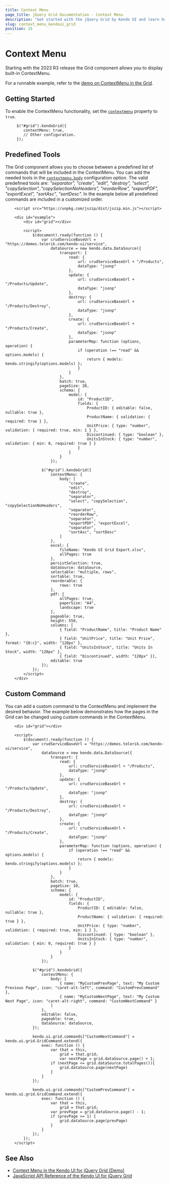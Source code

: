 ```yaml
---
title: Context Menu
page_title: jQuery Grid Documentation - Context Menu
description: "Get started with the jQuery Grid by Kendo UI and learn how to enable the ContextMenu."
slug: context_menu_kendoui_grid
position: 15
---
```


# Context Menu

Starting with the 2023 R3 release the Grid component allows you to display built-in ContextMenu.

For a runnable example, refer to the [demo on ContextMenu in the Grid](https://demos.telerik.com/kendo-ui/grid/context-menu).

## Getting Started

To enable the ContextMenu functionality, set the [`contextmenu`](/api/javascript/ui/grid/cofiguration/contextmenu) property to `true`.

```
     $("#grid").kendoGrid({
        contextMenu: true,
        // Other configuration.
     });
```

## Predefined Tools

The Grid component allows you to choose between a predefined list of commands that will be included in the ContextMenu. You can add the needed tools in the [`contextmenu.body`](/api/javascript/ui/grid/cofiguration/contextmenu.body) configuration option.
The valid predefined tools are: *"separator", "create", "edit", "destroy", "select", "copySelection",."copySelectionNoHeaders", "reorderRow", "exportPDF", "exportExcel", "sortAsc", "sortDesc".*
In the example below all predefined commands are included in a customized order.

```dojo
    <script src="https://unpkg.com/jszip/dist/jszip.min.js"></script>

    <div id="example">
    	<div id="grid"></div>

    	<script>
    		$(document).ready(function () {
    			var crudServiceBaseUrl = "https://demos.telerik.com/kendo-ui/service",
    				dataSource = new kendo.data.DataSource({
    					transport: {
    						read: {
    							url: crudServiceBaseUrl + "/Products",
    							dataType: "jsonp"
    						},
    						update: {
    							url: crudServiceBaseUrl + "/Products/Update",
    							dataType: "jsonp"
    						},
    						destroy: {
    							url: crudServiceBaseUrl + "/Products/Destroy",
    							dataType: "jsonp"
    						},
    						create: {
    							url: crudServiceBaseUrl + "/Products/Create",
    							dataType: "jsonp"
    						},
    						parameterMap: function (options, operation) {
    							if (operation !== "read" && options.models) {
    								return { models: kendo.stringify(options.models) };
    							}
    						}
    					},
    					batch: true,
    					pageSize: 20,
    					schema: {
    						model: {
    							id: "ProductID",
    							fields: {
    								ProductID: { editable: false, nullable: true },
    								ProductName: { validation: { required: true } },
    								UnitPrice: { type: "number", validation: { required: true, min: 1 } },
    								Discontinued: { type: "boolean" },
    								UnitsInStock: { type: "number", validation: { min: 0, required: true } }
    							}
    						}
    					}
    				});

    			$("#grid").kendoGrid({
    				contextMenu: {
    					body: [
    						"create",
    						"edit",
    						"destroy",
    						"separator",
    						"select", "copySelection", "copySelectionNoHeaders",
    						"separator",
    						"reorderRow",
    						"separator",
    						"exportPDF", "exportExcel",
    						"separator",
    						"sortAsc", "sortDesc"
    					]
    				},
    				excel: {
    					fileName: "Kendo UI Grid Export.xlsx",
    					allPages: true
    				},
    				persistSelection: true,
    				dataSource: dataSource,
    				selectable: "multiple, rows",
    				sortable: true,
    				reorderable: {
    					rows: true
    				},
    				pdf: {
    					allPages: true,
    					paperSize: "A4",
    					landscape: true
    				},
    				pageable: true,
    				height: 550,
    				columns: [
    					{ field: "ProductName", title: "Product Name" },
    					{ field: "UnitPrice", title: "Unit Price", format: "{0:c}", width: "120px" },
    					{ field: "UnitsInStock", title: "Units In Stock", width: "120px" },
    					{ field: "Discontinued", width: "120px" }],
    				editable: true
    			});
    		});
    	</script>
    </div>
```

## Custom Command

You can add a custom command to the ContextMenu and implement the desired behavior. 
The example below demonstrates how the pages in the Grid can be changed using custom commands in the ContextMenu.

```dojo
    <div id="grid"></div>

	<script>
		$(document).ready(function () {
			var crudServiceBaseUrl = "https://demos.telerik.com/kendo-ui/service",
				dataSource = new kendo.data.DataSource({
					transport: {
						read: {
							url: crudServiceBaseUrl + "/Products",
							dataType: "jsonp"
						},
						update: {
							url: crudServiceBaseUrl + "/Products/Update",
							dataType: "jsonp"
						},
						destroy: {
							url: crudServiceBaseUrl + "/Products/Destroy",
							dataType: "jsonp"
						},
						create: {
							url: crudServiceBaseUrl + "/Products/Create",
							dataType: "jsonp"
						},
						parameterMap: function (options, operation) {
							if (operation !== "read" && options.models) {
								return { models: kendo.stringify(options.models) };
							}
						}
					},
					batch: true,
					pageSize: 10,
					schema: {
						model: {
							id: "ProductID",
							fields: {
								ProductID: { editable: false, nullable: true },
								ProductName: { validation: { required: true } },
								UnitPrice: { type: "number", validation: { required: true, min: 1 } },
								Discontinued: { type: "boolean" },
								UnitsInStock: { type: "number", validation: { min: 0, required: true } }
							}
						}
					}
				});

			$("#grid").kendoGrid({
				contextMenu: {
					body: [
						{ name: "MyCustomPrevPage", text: "My Custom Previous Page", icon: "caret-alt-left", command: "CustomPrevCommand" },
						{ name: "MyCustomNextPage", text: "My Custom Next Page", icon: "caret-alt-right", command: "CustomNextCommand" }						
					]
				},
				editable: false,
				pageable: true,
				dataSource: dataSource,
			});

			kendo.ui.grid.commands["CustomNextCommand"] = kendo.ui.grid.GridCommand.extend({
				exec: function () {
					var that = this,
						grid = that.grid;
						var nextPage = grid.dataSource.page() + 1;
					if (nextPage <= grid.dataSource.totalPages()){
						grid.dataSource.page(nextPage)
					}
				}
			});

			kendo.ui.grid.commands["CustomPrevCommand"] = kendo.ui.grid.GridCommand.extend({
				exec: function () {
					var that = this,
						grid = that.grid;
					var prevPage = grid.dataSource.page() - 1;
					if (prevPage >= 1) {
						grid.dataSource.page(prevPage)
					}
				}
			});
		});
	</script>

```

## See Also

* [Context Menu in the Kendo UI for jQuery Grid (Demo)](https://demos.telerik.com/kendo-ui/grid/context-menu)
* [JavaScript API Reference of the Kendo UI for jQuery Grid](/api/javascript/ui/grid)
